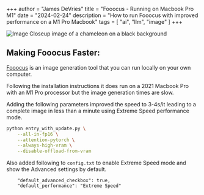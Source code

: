 +++
author = "James DeVries"
title = "Fooocus - Running on Macbook Pro M1"
date = "2024-02-24"
description = "How to run Fooocus with improved performance on a M1 Pro Macbook"
tags = [
    "ai", "llm", "image"
]
+++

![Image Closeup image of a chameleon on a black background](chameleon_foocus_dreamshaperXL.png "Generated with prompt: studio photograph closeup of a chameleon over a black background ")

## Making Fooocus Faster:

[Fooocus](https://github.com/lllyasviel/Fooocus) is an image 
generation tool that you can run locally on your own computer. 

Following the installation instructions it does run on a 2021 Macbook Pro with
an M1 Pro processor but the image generation times are slow.

Adding the following parameters improved the speed to 3-4s/it leading to
a complete image in less than a minute using Extreme Speed performance mode.

``` sh
python entry_with_update.py \
    --all-in-fp16 \
    --attention-pytorch \
    --always-high-vram \
    --disable-offload-from-vram
```



Also added following to `config.txt` to enable Extreme Speed mode and show
the Advanced settings by default.
```
    "default_advanced_checkbox": true,
    "default_performance": "Extreme Speed"
```

